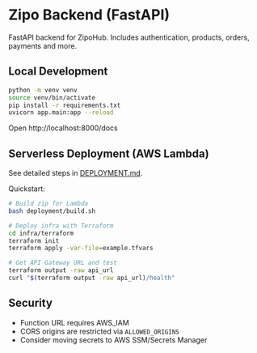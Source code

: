 # Zipo Backend (FastAPI)

FastAPI backend for ZipoHub. Includes authentication, products, orders, payments and more.

## Local Development

```bash
python -m venv venv
source venv/bin/activate
pip install -r requirements.txt
uvicorn app.main:app --reload
```

Open http://localhost:8000/docs

## Serverless Deployment (AWS Lambda)

See detailed steps in [DEPLOYMENT.md](./DEPLOYMENT.md).

Quickstart:

```bash
# Build zip for Lambda
bash deployment/build.sh

# Deploy infra with Terraform
cd infra/terraform
terraform init
terraform apply -var-file=example.tfvars

# Get API Gateway URL and test
terraform output -raw api_url
curl "$(terraform output -raw api_url)/health"
```

## Security

- Function URL requires AWS_IAM
- CORS origins are restricted via `ALLOWED_ORIGINS`
- Consider moving secrets to AWS SSM/Secrets Manager
